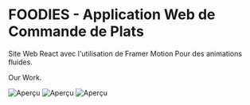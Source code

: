 
# FOODIES - Application Web de Commande de Plats

Site Web React avec l'utilisation de Framer Motion Pour des animations fluides.

Our Work.

![Aperçu](./preview/preview1.png)
![Aperçu](./preview/preview2.png)
![Aperçu](./preview/preview3.png)
